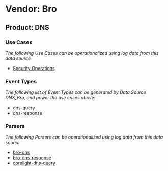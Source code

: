 Vendor: Bro
===========
Product: DNS
------------

### Use Cases

_The following Use Cases can be operationalized using log data from this data source_

* [Security Operations](../UseCases/usecase_security_operations.md)


### Event Types

_The following list of Event Types can be generated by Data Source DNS_Bro, and power the use cases above:_

- dns-query
- dns-response


### Parsers

_The following Parsers can be operationalized using log data from this data source_

* [bro-dns](../Parsers/parserContent_bro-dns.md)
* [bro-dns-response](../Parsers/parserContent_bro-dns-response.md)
* [corelight-dns-query](../Parsers/parserContent_corelight-dns-query.md)
